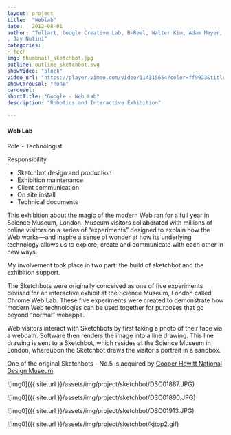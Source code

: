 ```yaml
---
layout: project
title:  "Weblab"
date:   2012-08-01
author: "Tellart, Google Creative Lab, B-Reel, Walter Kim, Adam Meyer, Jasper Speicher, Kuan-Ju Wu, Don Nguyen
, Jay Nutini"
categories:
- tech
img: thumbnail_sketchbot.jpg
outline: outline_sketchbot.svg
showVideo: "block"
video_url: "https://player.vimeo.com/video/114315654?color=ff9933&title=0&byline=0&portrait=0"
showCarousel: "none"
carousel:
shortTitle: "Google - Web Lab"
description: "Robotics and Interactive Exhibition"

---
```

#### Web Lab ####

Role - Technologist

Responsibility

- Sketchbot design and production
- Exhibition maintenance
- Client communication
- On site install
- Technical documents



This exhibition about the magic of the modern Web ran for a full year in Science Museum, London. Museum visitors collaborated with millions of online visitors on a series of “experiments” designed to explain how the Web works—and inspire a sense of wonder at how its underlying technology allows us to explore, create and communicate with each other in new ways.

My involvement took place in two part: the build of sketchbot and the exhibition support.

The Sketchbots were originally conceived as one of five experiments devised for an interactive exhibit at the Science Museum, London called Chrome Web Lab. These five experiments were created to demonstrate how modern Web technologies can be used together for purposes that go beyond “normal” webapps.

Web visitors interact with Sketchbots by first taking a photo of their face via a webcam. Software then renders the image into a line drawing. This line drawing is sent to a Sketchbot, which resides at the Science Museum in London, whereupon the Sketchbot draws the visitor's portrait in a sandbox.

One of the original Sketchbots - No.5 is acquired by [Cooper Hewitt National Design Museum](https://collection.cooperhewitt.org/objects/68250943/).

![img0]({{ site.url }}/assets/img/project/sketchbot/DSC01887.JPG)

![img0]({{ site.url }}/assets/img/project/sketchbot/DSC01890.JPG)

![img0]({{ site.url }}/assets/img/project/sketchbot/DSC01913.JPG)

![img0]({{ site.url }}/assets/img/project/sketchbot/kjtop2.gif)

